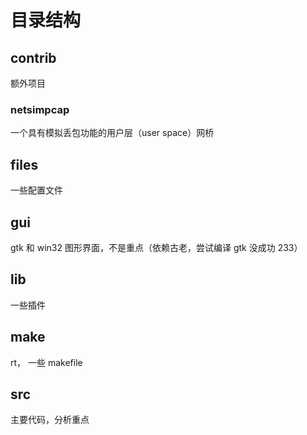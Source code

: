 # 目录结构

##  contrib

额外项目

### netsimpcap 

一个具有模拟丢包功能的用户层（user space）网桥

## files 

一些配置文件

## gui

gtk 和 win32 图形界面，不是重点（依赖古老，尝试编译 gtk 没成功 233）

## lib

一些插件

## make

rt， 一些 makefile

## src

主要代码，分析重点